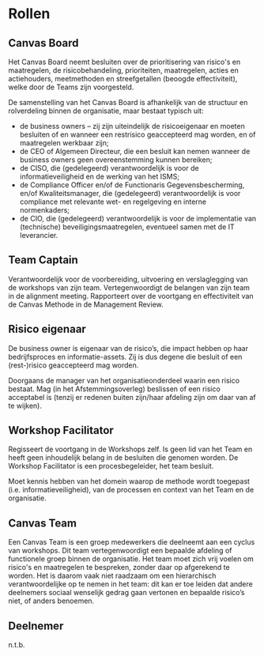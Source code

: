 # Rollen

## Canvas Board

Het Canvas Board neemt besluiten over de prioritisering van risico's en maatregelen, de risicobehandeling, prioriteiten, maatregelen, acties en actiehouders, meetmethoden en streefgetallen (beoogde effectiviteit), welke door de Teams zijn voorgesteld.

De samenstelling van het Canvas Board is afhankelijk van de structuur en rolverdeling binnen de organisatie, maar bestaat typisch uit:

* de business owners – zij zijn uiteindelijk de risicoeigenaar en moeten besluiten of en wanneer een restrisico geaccepteerd mag worden, en of maatregelen werkbaar zijn;
* de CEO of Algemeen Directeur, die een besluit kan nemen wanneer de business owners geen overeenstemming kunnen bereiken;
* de CISO, die (gedelegeerd) verantwoordelijk is voor de informatieveiligheid en de werking van het ISMS;
* de Compliance Officer en/of de Functionaris Gegevensbescherming, en/of Kwaliteitsmanager, die (gedelegeerd) verantwoordelijk is voor compliance met relevante wet- en regelgeving en interne normenkaders;
* de CIO, die (gedelegeerd) verantwoordelijk is voor de implementatie van (technische) beveiligingsmaatregelen, eventueel samen met de IT leverancier.

## Team Captain

Verantwoordelijk voor de voorbereiding, uitvoering en verslaglegging van de workshops van zijn team. Vertegenwoordigt de belangen van zijn team in de alignment meeting. Rapporteert over de voortgang en effectiviteit van de Canvas Methode in de Management Review.

## Risico eigenaar

De business owner is eigenaar van de risico’s, die impact hebben op haar bedrijfsproces en informatie-assets. Zij is dus degene die besluit of een (rest-)risico geaccepteerd mag worden.

Doorgaans de manager van het organisatieonderdeel waarin een risico bestaat. Mag (in het Afstemmingsoverleg) beslissen of een risico acceptabel is (tenzij er redenen buiten zijn/haar afdeling zijn om daar van af te wijken).

## Workshop Facilitator

Regisseert de voortgang in de Workshops zelf. Is geen lid van het Team en heeft geen inhoudelijk belang in de besluiten die genomen worden. De Workshop Facilitator is een procesbegeleider, het team besluit.

Moet kennis hebben van het domein waarop de methode wordt toegepast (i.e. informatieveiligheid), van de processen en context van het Team en de organisatie.

## Canvas Team

Een Canvas Team is een groep medewerkers die deelneemt aan een cyclus van workshops. Dit team vertegenwoordigt een bepaalde afdeling of functionele groep binnen de organisatie. Het team moet zich vrij voelen om risico's en maatregelen te bespreken, zonder daar op afgerekend te worden. Het is daarom vaak niet raadzaam om een hierarchisch verantwoordelijke op te nemen in het team: dit kan er toe leiden dat andere deelnemers sociaal wenselijk gedrag gaan vertonen en bepaalde risico’s niet, of anders benoemen.

## Deelnemer

n.t.b.
